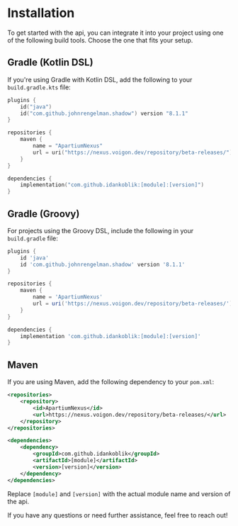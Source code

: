 # Installation

To get started with the api, you can integrate it into your project using one of the following build tools. Choose the one that fits your setup.

## Gradle (Kotlin DSL)

If you're using Gradle with Kotlin DSL, add the following to your `build.gradle.kts` file:

```kotlin
plugins {
    id("java")
    id("com.github.johnrengelman.shadow") version "8.1.1"
}

repositories {
    maven {
        name = "ApartiumNexus"
        url = uri("https://nexus.voigon.dev/repository/beta-releases/")
    }
}

dependencies {
    implementation("com.github.idankoblik:[module]:[version]")
}
```

## Gradle (Groovy)

For projects using the Groovy DSL, include the following in your `build.gradle` file:

```groovy
plugins {
    id 'java'
    id 'com.github.johnrengelman.shadow' version '8.1.1'
}

repositories {
    maven {
        name = 'ApartiumNexus'
        url = uri('https://nexus.voigon.dev/repository/beta-releases/')
    }
}

dependencies {
    implementation 'com.github.idankoblik:[module]:[version]'
}
```

## Maven

If you are using Maven, add the following dependency to your `pom.xml`:

```xml
<repositories>
    <repository>
        <id>ApartiumNexus</id>
        <url>https://nexus.voigon.dev/repository/beta-releases/</url>
    </repository>
</repositories>

<dependencies>
    <dependency>
        <groupId>com.github.idankoblik</groupId>
        <artifactId>[module]</artifactId>
        <version>[version]</version>
    </dependency>
</dependencies>
```

Replace `[module]` and `[version]` with the actual module name and version of the api.

If you have any questions or need further assistance, feel free to reach out!